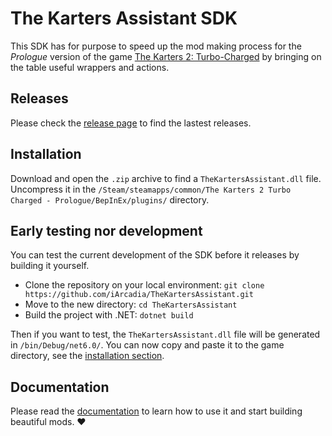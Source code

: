 # The Karters Assistant SDK

This SDK has for purpose to speed up the mod making process for the _Prologue_ version of the game [The Karters 2: Turbo-Charged](https://store.steampowered.com/app/2506950/The_Karters_2_Turbo_Charged__Prologue/) by bringing on the table useful wrappers and actions.

## Releases

Please check the [release page](https://github.com/iArcadia/TheKartersAssistant/releases) to find the lastest releases.

## Installation

Download and open the `.zip` archive to find a `TheKartersAssistant.dll` file. Uncompress it in the `/Steam/steamapps/common/The Karters 2 Turbo Charged - Prologue/BepInEx/plugins/` directory.

## Early testing nor development

You can test the current development of the SDK before it releases by building it yourself.

- Clone the repository on your local environment: `git clone https://github.com/iArcadia/TheKartersAssistant.git`
- Move to the new directory: `cd TheKartersAssistant`
- Build the project with .NET: `dotnet build`

Then if you want to test, the `TheKartersAssistant.dll` file will be generated in `/bin/Debug/net6.0/`. You can now copy and paste it to the game directory, see the [installation section](#installation).

## Documentation

Please read the [documentation](/doc/index.md) to learn how to use it and start building beautiful mods. ❤